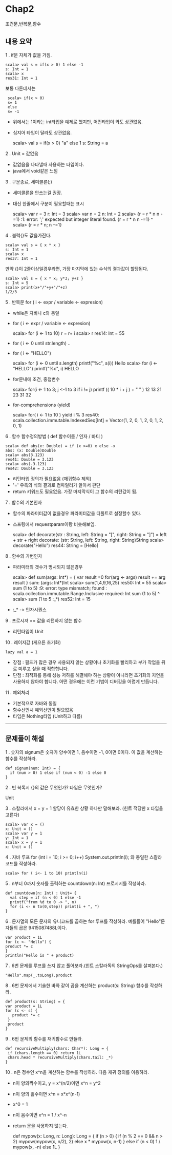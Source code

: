 # Chap2  
 조건문,반복문,함수

## 내용 요약
1 . if문 자체가 값을 가짐.

    scala> val s = if(x > 0) 1 else -1 
    s: Int = 1
    scala> x
    res31: Int = 1

보통 다른데서는 

     scala> if(x > 0) 
     s= 1 
     else 
     s= -1

- 위에서는 1이라는 int타입을 예제로 했지만, 어떤타입이 와도 상관없음.
- 심지어 타입이 달라도 상관없음.


    scala> val s = if(x > 0) "a" else 1
    s: String = a


2 . Unit  = 값없음


- 값없음을 나타낼때 사용하는 타입이다. 
- java에서 void같은 느낌


3 . 구문종료, 세미콜론(;)
 - 세미콜론을 안쓰는걸 권장.
 - 대신 한줄에서 구분이 필요할때는 표시
 

    scala> var r = 3
    r: Int = 3
    scala> var n = 2
    n: Int = 2
    scala> {r = r * n n -=1}
    <console>:1: error: ';' expected but integer literal found.
                 {r = r * n n -=1}
                              ^
    scala> {r = r * n; n -=1}


4 . 블럭{}도 값을가진다.

    scala> val s = { x * x }
    s: Int = 1
    scala> x
    res37: Int = 1

만약 {}이 2줄이상일경우라면, 가장 마지막에 있는 수식의 결과값이 할당된다.

    scala> val s = { x * x; y*3; y+z }
    s: Int = 5
    scala> print(x+"/"+y+"/"+z)
    1/2/3


5 . 반복문 for ( i <- expr / variable <- expresion)

- while은 자바나 c와 동일
- for ( i <- expr / variable <- expresion)


    scala> for (i <- 1 to 10) r = r+ i
    scala> r
    res14: Int = 55


- for ( i <- 0 until str.length) ..
- for ( i <- "HELLO")


    scala> for (i <- 0 until s.length) printf("%c", s(i))
    Hello
    scala> for (i <- "HELLO") printf("%c", i)
    HELLO

- for문내에 조건, 중첩변수


    scala> for(i <- 1 to 3; j <-1 to 3 if i != j) printf (( 10 * i + j ) + " " )
    12 13 21 23 31 32

- for-comprehensions (yield)


    scala> for( i <- 1 to 10 ) yield i % 3
    res40: scala.collection.immutable.IndexedSeq[Int] =
     Vector(1, 2, 0, 1, 2, 0, 1, 2, 0, 1)


6 . 함수
함수정의방법 ( def 함수이름 / 인자 / 바디  )

    scala> def abs(x: Double) = if (x >=0) x else -x
    abs: (x: Double)Double
    scala> abs(3.123)
    res41: Double = 3.123
    scala> abs(-3.123)
    res42: Double = 3.123

- 리턴타입 정의가 필요없음 (재귀함수 제외)
- '=' 우측의 식의 결과로 컴파일러가 알아서 판단
- return 키워드도 필요없음. 가장 마지막식이 그 함수의 리턴값이 됨.


7 . 함수의 기본인자
- 함수의 파라미터값이 없을경우 파라미터값을 디폴트로 설정할수 있다.
- 스프링에서 requestparam이랑 비슷해보임.

    scala> def decorate(str : String, left: String = "[", right: String = "]") = left + str + right
    decorate: (str: String, left: String, right: String)String
    scala> decorate("Hello")
    res44: String = [Hello]

8 . 함수의 가변인자 
- 파라미터의 갯수가 명시되지 않은경우 

    scala> def sum(args: Int*) = { 
    var result =0
    for(arg <- args) 
    result += arg
    result
    }
    sum: (args: Int*)Int
    scala> sum(1,4,9,16,25)
    res50: Int = 55
    scala> sum (1 to 5)
    <console>:9: error: type mismatch;
     found   : scala.collection.immutable.Range.Inclusive
     required: Int
              sum (1 to 5)
                     ^
    scala> sum (1 to 5 :_*)
    res52: Int = 15

- :_* -> 인자시퀀스


9 . 프로시져 == 값을 리턴하지 않는 함수
- 리턴타입이 Unit


10 . 레이지값 (게으른 초기화)

    lazy val a = 1

- 장점 : 필드가 많은 경우 사용되지 않는 상황이나 초기화를 빨리하고 부가 작업을 뒤로 미루고 싶을 때 적합합니다.
- 단점 : 최적화를 통해 성능 저하를 해결해야 하는 상황이 아니라면 초기화의 지연을 사용하지 않아야 합니다. 어떤 경우에는 이런 기법이 디버깅을 어렵게 만듭니다.


11 . 예외처리
- 기본적으로 자바와 동일
- 함수선언시 예외선언이 필요없음
- 타입은 Nothing타입 (Unit하고 다름)

----------

## 문제풀이 해설

1 . 숫자의 signum은 숫자가 양수이면 1, 음수이면 -1, 0이면 0이다. 이 값을 계산하는 함수를 작성하라.

    def signum(num: Int) = {
      if (num > 0) 1 else if (num < 0) -1 else 0
    }

2 . 빈 븍록시 {}의 값은 무엇인가? 타입은 무엇인가?

Unit

3 .   스칼라에서 x = y = 1 할당이 유효한 상황 하나만 말해보라. (힌트 적당한 x 타입을 고른다)

    scala> var x = ()
    x: Unit = ()
    scala> var y = 1
    y: Int = 1
    scala> x = y = 1
    x: Unit = ()

4 . 자바 루프 for (int i = 10; i >= 0; i++) System.out.println(i); 와 동일한 스칼라 코드를 작성하라.

    scala> for ( i<- 1 to 10) println(i)
    
5 . n부터 0까지 숫자를 출력하는 countdown(n: Int) 프로시저를 작성하라.

    def countdown(n: Int) : Unit= {
      val step = if (n < 0) 1 else -1
      printf("from %d to 0 -> ", n)
      for (i <- n to(0,step)) print(i + ", ")
    }

6 . 문자열의 모든 문자의 유니코드를 곱하는 for 루프를 작성하라. 예를들어 "Hello"문자들의 곱은 9415087488L이다.

    var product = 1L
    for (c <- "Hello") {
    product *= c
    }
    println("Hello is " + product)

7 . 6번 문제를 루프를 쓰지 않고 풀어보라.(힌트 스칼라독의 StringOps를 살펴본다.)

    "Hello".map(_.toLong).product


8 . 6번 문제에서 기술한 바와 같이 곱을 계산하는 product(s: String) 함수를 작성하라.

    def product(s: String) = {
    var product = 1L
    for (c <- s) {
       product *= c
     }
     product
    }
 
 9 .  6번 문제의 함수를 재귀함수로 만들라.    

    def recursiveMultiply(chars: Char*): Long = {
     if (chars.length == 0) return 1L
     chars.head * recursiveMultiply(chars.tail: _*)
    }


 10 . n은 정수인 x^n을 계산하는 함수를 작성하라. 다음 재귀 정의를 이용하라.
 
- n이 양의짝수이고, y = x^(n/2)이면 x^n = y^2
- n이 양의 홀수이면 x^n = x*x^(n-1)
- x^0 = 1
- n이 음수이면 x^n = 1 / x^-n
- return 문을 사용하지 않는다.



    def mypow(x: Long, n: Long): Long = {
      if (n > 0) {
          if (n % 2 == 0 && n > 2) mypow(mypow(x, n/2), 2)
              else x * mypow(x, n-1)
          } else if (n < 0) 1 / mypow(x, -n)
      else 1L
    }


